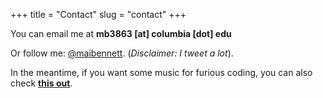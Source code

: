 +++
title = "Contact"
slug = "contact"
+++

You can email me at **mb3863 \[at\] columbia \[dot\] edu**

Or follow me: [@maibennett](https://twitter.com/maibennett). (*Disclaimer: I tweet a lot*).

In the meantime, if you want some music for furious coding, you can also check **[this out](https://open.spotify.com/user/11120745477/playlist/7d1UxfElRAykPIoBmSTgnW?si=qHRZZycvSD-ou8qQRMichQ)**.
